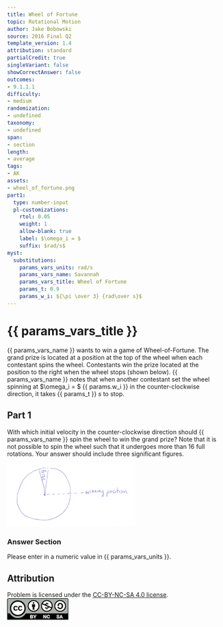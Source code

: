 ```yaml
---
title: Wheel of Fortune
topic: Rotational Motion
author: Jake Bobowski
source: 2016 Final Q2
template_version: 1.4
attribution: standard
partialCredit: true
singleVariant: false
showCorrectAnswer: false
outcomes:
- 9.1.1.1
difficulty:
- medium
randomization:
- undefined
taxonomy:
- undefined
span:
- section
length:
- average
tags:
- AK
assets:
- wheel_of_fortune.png
part1:
  type: number-input
  pl-customizations:
    rtol: 0.05
    weight: 1
    allow-blank: true
    label: $\omega_i = $
    suffix: $rad/s$
myst:
  substitutions:
    params_vars_units: rad/s
    params_vars_name: Savannah
    params_vars_title: Wheel of Fortune
    params_t: 0.9
    params_w_i: ${\pi \over 3} {rad\over s}$
---
```

# {{ params_vars_title }}
{{ params_vars_name }} wants to win a game of Wheel-of-Fortune.
The grand prize is located at a position at the top of the wheel when each contestant spins the wheel.
Contestants win the prize located at the position to the right when the wheel stops (shown below).
{{ params_vars_name }} notes that when another contestant set the wheel spinning at $\omega_i = $ {{ params.w_i }} in the counter-clockwise direction, it takes {{ params_t }} $s$ to stop.

## Part 1

With which initial velocity in the counter-clockwise direction should {{ params_vars_name }} spin the wheel to win the grand prize? Note that it is not possible to spin the wheel such that it undergoes more than 16 full rotations. Your answer should include three significant figures.

<img src="wheel_of_fortune.png" alt="Image of a wheel showing the prize to be at the top (0 degrees) and the winning section to be on the right (90 degrees clockwise)." width=300>

### Answer Section

Please enter in a numeric value in {{ params_vars_units }}.

## Attribution

Problem is licensed under the [CC-BY-NC-SA 4.0 license](https://creativecommons.org/licenses/by-nc-sa/4.0/).<br> ![The Creative Commons 4.0 license requiring attribution-BY, non-commercial-NC, and share-alike-SA license.](https://raw.githubusercontent.com/firasm/bits/master/by-nc-sa.png)